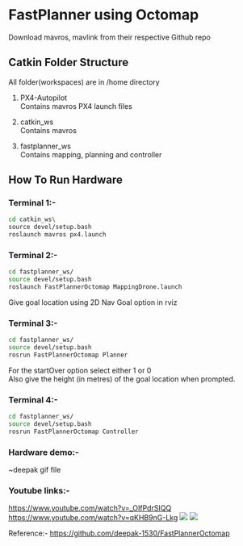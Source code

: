# FastPlanner using Octomap 

Download mavros, mavlink from their respective Github repo

## Catkin Folder Structure
All folder(workspaces) are in /home directory
1. PX4-Autopilot\
  Contains mavros PX4 launch files 
 
2. catkin_ws\
  Contains mavros
  
3. fastplanner_ws\
  Contains mapping, planning and controller


## How To Run Hardware

### Terminal 1:-
```bash
cd catkin_ws\
source devel/setup.bash
roslaunch mavros px4.launch
```

### Terminal 2:-
```bash
cd fastplanner_ws/
source devel/setup.bash
roslaunch FastPlannerOctomap MappingDrone.launch
```
Give goal location using 2D Nav Goal option in rviz

### Terminal 3:-
```bash
cd fastplanner_ws/
source devel/setup.bash
rosrun FastPlannerOctomap Planner
```
For the startOver option select either 1 or 0\
Also give the height (in metres) of the goal location when prompted.

### Terminal 4:-
```bash
cd fastplanner_ws/
source devel/setup.bash
rosrun FastPlannerOctomap Controller
```
### Hardware demo:-
~deepak gif file

### Youtube links:-
https://www.youtube.com/watch?v=_OIfPdrSIQQ
https://www.youtube.com/watch?v=qKHB9nG-Lkg
[![](https://img.youtube.com/vi/_OIfPdrSIQQ/0.jpg)](https://www.youtube.com/watch?v=_OIfPdrSIQQ)
[![](https://img.youtube.com/vi/qKHB9nG-Lkg/0.jpg)](https://www.youtube.com/watch?v=qKHB9nG-Lkg)

Reference:- https://github.com/deepak-1530/FastPlannerOctomap
